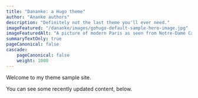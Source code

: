 ```yaml
---
title: "Dananke: a Hugo theme"
author: "Ananke authors"
description: "Definitely not the last theme you'll ever need."
imageFeatured: "/dananke/images/gohugo-default-sample-hero-image.jpg"
imageFeaturedAlt: "A picture of modern Paris as seen from Notre-Dame Cathedral, with a cornice with a gargoyle on the left and dominating the scene"
summaryTextOnly: true
pageCanonical: false
cascade:
    pageCanonical: false
    weight: 1000
---
```


Welcome to my theme sample site.

You can see some recently updated content, below.
